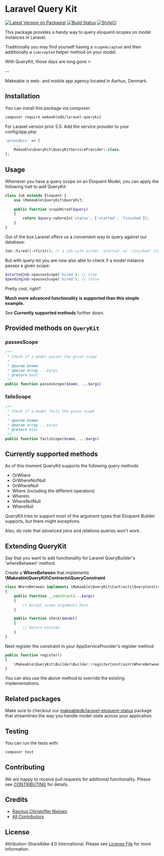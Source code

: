 

# Laravel Query Kit

[![Latest Version on Packagist](https://img.shields.io/packagist/v/makeabledk/laravel-querykit.svg?style=flat-square)](https://packagist.org/packages/makeabledk/laravel-querykit)
[![Build Status](https://img.shields.io/travis/makeabledk/laravel-query-kit/master.svg?style=flat-square)](https://travis-ci.org/makeabledk/laravel-query-kit)
[![StyleCI](https://styleci.io/repos/95551114/shield?branch=master)](https://styleci.io/repos/95551114)

This package provides a handy way to query eloquent-scopes on model instances in Laravel.

Traditionally you may find yourself having a `scopeAccepted` and then additionally a `ìsAccepted` helper method on your model. 

With QueryKit, those days are long gone 🔥

--

Makeable is web- and mobile app agency located in Aarhus, Denmark.

## Installation

You can install this package via composer:

``` bash
composer require makeabledk/laravel-querykit
```

For Laravel version prior 5.5: Add the service provider to your config/app.php:

```php
'providers' => [
    ...
    Makeable\QueryKit\QueryKitServiceProvider::class,
];
```

## Usage

Whenever you have a query scope on an Eloquent Model, you can apply the following trait to add QueryKit:

```php
class Job extends Eloquent {
    use \Makeable\QueryKit\QueryKit;
    
    public function scopeHired($query)
    {
        return $query->whereIn('status', ['started', 'finished']);
    }
}
```
Out of the box Laravel offers us a convenient way to query against our database:

```php
Job::hired()->first(); // a job with either 'started' or 'finished' status
```

But with query-kit you are now also able to check if a model instance passes a given scope:

```php
$startedJob->passesScope('hired'); // true
$pendingJob->passesScope('hired'); // false
```

Pretty cool, right?

**Much more advanced functionality is supported than this simple example.**

See **Currently supported methods** further down.

## Provided methods on `QueryKit` 

### passesScope
```php
/**
 * Check if a model passes the given scope
 * 
 * @param $name
 * @param array ...$args
 * @return bool
 */
public function passesScope($name, ...$args)
```

### failsScope
```php
/**
 * Check if a model fails the given scope
 * 
 * @param $name
 * @param array ...$args
 * @return bool
 */
public function failsScope($name, ...$args)
```

## Currently supported methods

As of this moment QueryKit supports the following query methods

- OrWhere
- OrWhereNotNull
- OrWhereNull
- Where (including the different operators)
- WhereIn
- WhereNotNull
- WhereNull

QueryKit tries to support most of the argument types that Eloquent Builder supports, but there might exceptions.

Also, do note that advanced joins and relations queries won't work.

## Extending QueryKit

Say that you want to add functionality for Laravel QueryBuilder's 'whereBetween' method:

Create a **WhereBetween** that implements **\Makeable\QueryKit\Contracts\QueryConstraint**.

```php
class WhereBetween implements \Makeable\QueryKit\Contracts\QueryConstraint
{
    public function __construct(...$args)
    {
        // Accept scope arguments here
    }

    public function check($model)
    {
        // Return boolean
    }
}

```

Next register the constraint in your AppServiceProvider's register method:

```php
public function register()
{
    \Makeable\QueryKit\Builder\Builder::registerConstraint(WhereBetween::class);
}
```

You can also use the above method to override the existing implementations.

## Related packages

Make sure to checkout our [makeabledk/laravel-eloquent-status](https://github.com/makeabledk/laravel-eloquent-status) package that streamlines the way you handle model-state across your application.

## Testing

You can run the tests with:

```bash
composer test
```

## Contributing

We are happy to receive pull requests for additional functionality. Please see [CONTRIBUTING](CONTRIBUTING.md) for details.

## Credits

- [Rasmus Christoffer Nielsen](https://github.com/rasmuscnielsen)
- [All Contributors](../../contributors)

## License

Attribution-ShareAlike 4.0 International. Please see [License File](LICENSE.md) for more information.
